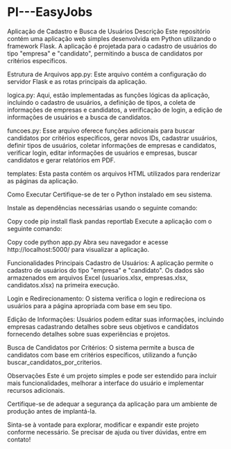 # PI---EasyJobs

Aplicação de Cadastro e Busca de Usuários
Descrição
Este repositório contém uma aplicação web simples desenvolvida em Python utilizando o framework Flask. A aplicação é projetada para o cadastro de usuários do tipo "empresa" e "candidato", permitindo a busca de candidatos por critérios específicos.

Estrutura de Arquivos
app.py: Este arquivo contém a configuração do servidor Flask e as rotas principais da aplicação.

logica.py: Aqui, estão implementadas as funções lógicas da aplicação, incluindo o cadastro de usuários, a definição de tipos, a coleta de informações de empresas e candidatos, a verificação de login, a edição de informações de usuários e a busca de candidatos.

funcoes.py: Esse arquivo oferece funções adicionais para buscar candidatos por critérios específicos, gerar novos IDs, cadastrar usuários, definir tipos de usuários, coletar informações de empresas e candidatos, verificar login, editar informações de usuários e empresas, buscar candidatos e gerar relatórios em PDF.

templates: Esta pasta contém os arquivos HTML utilizados para renderizar as páginas da aplicação.

Como Executar
Certifique-se de ter o Python instalado em seu sistema.

Instale as dependências necessárias usando o seguinte comando:

Copy code
pip install flask pandas reportlab
Execute a aplicação com o seguinte comando:

Copy code
python app.py
Abra seu navegador e acesse http://localhost:5000/ para visualizar a aplicação.

Funcionalidades Principais
Cadastro de Usuários: A aplicação permite o cadastro de usuários do tipo "empresa" e "candidato". Os dados são armazenados em arquivos Excel (usuarios.xlsx, empresas.xlsx, candidatos.xlsx) na primeira execução.

Login e Redirecionamento: O sistema verifica o login e redireciona os usuários para a página apropriada com base em seu tipo.

Edição de Informações: Usuários podem editar suas informações, incluindo empresas cadastrando detalhes sobre seus objetivos e candidatos fornecendo detalhes sobre suas experiências e projetos.

Busca de Candidatos por Critérios: O sistema permite a busca de candidatos com base em critérios específicos, utilizando a função buscar_candidatos_por_criterios.

Observações
Este é um projeto simples e pode ser estendido para incluir mais funcionalidades, melhorar a interface do usuário e implementar recursos adicionais.

Certifique-se de adequar a segurança da aplicação para um ambiente de produção antes de implantá-la.

Sinta-se à vontade para explorar, modificar e expandir este projeto conforme necessário. Se precisar de ajuda ou tiver dúvidas, entre em contato!
